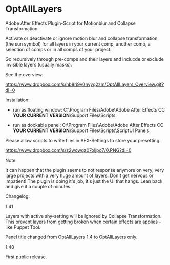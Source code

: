 # OptAllLayers
Adobe After Effects Plugin-Script for Motionblur and Collapse Transformation

Activate or deactivate or ignore motion blur and collapse transformation (the sun symbol) for all layers in your current comp, another comp, a selection of comps or in all comps of your project. 

Go recursively through pre-comps and their layers and inclucde or exclude invisible layers (usually masks). 

See the overview:

https://www.dropbox.com/s/hb8ri9y0nvyq2zm/OptAllLayers_Overview.gif?dl=0


Installation:

- run as floating window: 
	C:\Program Files\Adobe\Adobe After Effects CC **YOUR CURRENT VERSION**\Support Files\Scripts

- run as dockable panel:
  C:\Program Files\Adobe\Adobe After Effects CC **YOUR CURRENT VERSION**\Support Files\Scripts\ScriptUI Panels
  
Please allow scripts to write files in AFX-Settings to store your presetting. 

https://www.dropbox.com/s/z2wowgz07oljpo7/0.PNG?dl=0


Note:

It can happen that the plugin seems to not response anymore on very, very large projects with a very huge amount of layers. Don't get nervous or impatient! The plugin is doing it's job, it's just the UI that hangs. Lean back and give it a couple of minutes.


Changelog: 

1.41 

Layers with active shy-setting will be ignored by Collapse Transformation. This prevent layers from getting broken when 	certain effects are applies - like Puppet Tool.

Panel title changed from OptAllLayers 1.4 to OptAllLayers only. 


1.40

First public release. 
